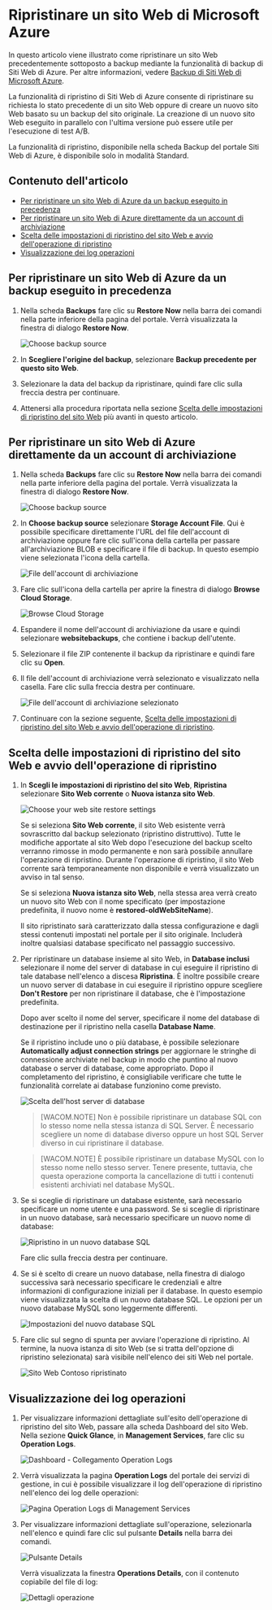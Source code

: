<properties linkid="web-sites-restore" urlDisplayName="Restore a Microsoft Azure website" pageTitle="Restore a Microsoft Azure website" metaKeywords="Azure Websites, Restore, restoring" description="Learn how to restore your Azure websites from backup." metaCanonical="" services="web-sites" documentationCenter="" title="Restore a Microsoft Azure website" authors="cephalin"  solutions="" writer="cephalin" manager="wpickett" editor="mollybos"  />

<tags ms.service="web-sites" ms.workload="web" ms.tgt_pltfrm="na" ms.devlang="na" ms.topic="article" ms.date="01/01/1900" ms.author="cephalin" />

# Ripristinare un sito Web di Microsoft Azure

In questo articolo viene illustrato come ripristinare un sito Web precedentemente sottoposto a backup mediante la funzionalità di backup di Siti Web di Azure. Per altre informazioni, vedere [Backup di Siti Web di Microsoft Azure][Backup di Siti Web di Microsoft Azure].

La funzionalità di ripristino di Siti Web di Azure consente di ripristinare su richiesta lo stato precedente di un sito Web oppure di creare un nuovo sito Web basato su un backup del sito originale. La creazione di un nuovo sito Web eseguito in parallelo con l'ultima versione può essere utile per l'esecuzione di test A/B.

La funzionalità di ripristino, disponibile nella scheda Backup del portale Siti Web di Azure, è disponibile solo in modalità Standard.

## Contenuto dell'articolo

-   [Per ripristinare un sito Web di Azure da un backup eseguito in precedenza][Per ripristinare un sito Web di Azure da un backup eseguito in precedenza]
-   [Per ripristinare un sito Web di Azure direttamente da un account di archiviazione][Per ripristinare un sito Web di Azure direttamente da un account di archiviazione]
-   [Scelta delle impostazioni di ripristino del sito Web e avvio dell'operazione di ripristino][Scelta delle impostazioni di ripristino del sito Web e avvio dell'operazione di ripristino]
-   [Visualizzazione dei log operazioni][Visualizzazione dei log operazioni]

<a name="PreviousBackup"></a>

## Per ripristinare un sito Web di Azure da un backup eseguito in precedenza

1.  Nella scheda **Backups** fare clic su **Restore Now** nella barra dei comandi nella parte inferiore della pagina del portale. Verrà visualizzata la finestra di dialogo **Restore Now**.

    ![Choose backup source][Choose backup source]

2.  In **Scegliere l'origine del backup**, selezionare **Backup precedente per questo sito Web**.
3.  Selezionare la data del backup da ripristinare, quindi fare clic sulla freccia destra per continuare.
4.  Attenersi alla procedura riportata nella sezione [Scelta delle impostazioni di ripristino del sito Web][Scelta delle impostazioni di ripristino del sito Web e avvio dell'operazione di ripristino] più avanti in questo articolo.

<a name="StorageAccount"></a>

## Per ripristinare un sito Web di Azure direttamente da un account di archiviazione

1.  Nella scheda **Backups** fare clic su **Restore Now** nella barra dei comandi nella parte inferiore della pagina del portale. Verrà visualizzata la finestra di dialogo **Restore Now**.

    ![Choose backup source][Choose backup source]

2.  In **Choose backup source** selezionare **Storage Account File**. Qui è possibile specificare direttamente l'URL del file dell'account di archiviazione oppure fare clic sull'icona della cartella per passare all'archiviazione BLOB e specificare il file di backup. In questo esempio viene selezionata l'icona della cartella.

    ![File dell'account di archiviazione][File dell'account di archiviazione]

3.  Fare clic sull'icona della cartella per aprire la finestra di dialogo **Browse Cloud Storage**.

    ![Browse Cloud Storage][Browse Cloud Storage]

4.  Espandere il nome dell'account di archiviazione da usare e quindi selezionare **websitebackups**, che contiene i backup dell'utente.
5.  Selezionare il file ZIP contenente il backup da ripristinare e quindi fare clic su **Open**.
6.  Il file dell'account di archiviazione verrà selezionato e visualizzato nella casella. Fare clic sulla freccia destra per continuare.

    ![File dell'account di archiviazione selezionato][File dell'account di archiviazione selezionato]

7.  Continuare con la sezione seguente, [Scelta delle impostazioni di ripristino del sito Web e avvio dell'operazione di ripristino][Scelta delle impostazioni di ripristino del sito Web e avvio dell'operazione di ripristino].

<a name="RestoreSettings"></a>

## Scelta delle impostazioni di ripristino del sito Web e avvio dell'operazione di ripristino

1.  In **Scegli le impostazioni di ripristino del sito Web**, **Ripristina** selezionare **Sito Web corrente** o **Nuova istanza sito Web**.

    ![Choose your web site restore settings][Choose your web site restore settings]

    Se si seleziona **Sito Web corrente**, il sito Web esistente verrà sovrascritto dal backup selezionato (ripristino distruttivo). Tutte le modifiche apportate al sito Web dopo l'esecuzione del backup scelto verranno rimosse in modo permanente e non sarà possibile annullare l'operazione di ripristino. Durante l'operazione di ripristino, il sito Web corrente sarà temporaneamente non disponibile e verrà visualizzato un avviso in tal senso.

    Se si seleziona **Nuova istanza sito Web**, nella stessa area verrà creato un nuovo sito Web con il nome specificato (per impostazione predefinita, il nuovo nome è **restored-oldWebSiteName**).

    Il sito ripristinato sarà caratterizzato dalla stessa configurazione e dagli stessi contenuti impostati nel portale per il sito originale. Includerà inoltre qualsiasi database specificato nel passaggio successivo.

2.  Per ripristinare un database insieme al sito Web, in **Database inclusi** selezionare il nome del server di database in cui eseguire il ripristino di tale database nell'elenco a discesa **Ripristina**. È inoltre possibile creare un nuovo server di database in cui eseguire il ripristino oppure scegliere **Don't Restore** per non ripristinare il database, che è l'impostazione predefinita.

    Dopo aver scelto il nome del server, specificare il nome del database di destinazione per il ripristino nella casella **Database Name**.

    Se il ripristino include uno o più database, è possibile selezionare **Automatically adjust connection strings** per aggiornare le stringhe di connessione archiviate nel backup in modo che puntino al nuovo database o server di database, come appropriato. Dopo il completamento del ripristino, è consigliabile verificare che tutte le funzionalità correlate ai database funzionino come previsto.

    ![Scelta dell'host server di database][Scelta dell'host server di database]

    > [WACOM.NOTE] Non è possibile ripristinare un database SQL con lo stesso nome nella stessa istanza di SQL Server. È necessario scegliere un nome di database diverso oppure un host SQL Server diverso in cui ripristinare il database.

    > [WACOM.NOTE] È possibile ripristinare un database MySQL con lo stesso nome nello stesso server. Tenere presente, tuttavia, che questa operazione comporta la cancellazione di tutti i contenuti esistenti archiviati nel database MySQL.

3.  Se si sceglie di ripristinare un database esistente, sarà necessario specificare un nome utente e una password. Se si sceglie di ripristinare in un nuovo database, sarà necessario specificare un nuovo nome di database:

    ![Ripristino in un nuovo database SQL][Ripristino in un nuovo database SQL]

    Fare clic sulla freccia destra per continuare.

4.  Se si è scelto di creare un nuovo database, nella finestra di dialogo successiva sarà necessario specificare le credenziali e altre informazioni di configurazione iniziali per il database. In questo esempio viene visualizzata la scelta di un nuovo database SQL. Le opzioni per un nuovo database MySQL sono leggermente differenti.

    ![Impostazioni del nuovo database SQL][Impostazioni del nuovo database SQL]

5.  Fare clic sul segno di spunta per avviare l'operazione di ripristino. Al termine, la nuova istanza di sito Web (se si tratta dell'opzione di ripristino selezionata) sarà visibile nell'elenco dei siti Web nel portale.

    ![Sito Web Contoso ripristinato][Sito Web Contoso ripristinato]

<a name="OperationLogs"></a>

## Visualizzazione dei log operazioni

1.  Per visualizzare informazioni dettagliate sull'esito dell'operazione di ripristino del sito Web, passare alla scheda Dashboard del sito Web. Nella sezione **Quick Glance**, in **Management Services**, fare clic su **Operation Logs**.

    ![Dashboard - Collegamento Operation Logs][Dashboard - Collegamento Operation Logs]

2.  Verrà visualizzata la pagina **Operation Logs** del portale dei servizi di gestione, in cui è possibile visualizzare il log dell'operazione di ripristino nell'elenco dei log delle operazioni:

    ![Pagina Operation Logs di Management Services][Pagina Operation Logs di Management Services]

3.  Per visualizzare informazioni dettagliate sull'operazione, selezionarla nell'elenco e quindi fare clic sul pulsante **Details** nella barra dei comandi.

    ![Pulsante Details][Pulsante Details]

    Verrà visualizzata la finestra **Operations Details**, con il contenuto copiabile del file di log:

    ![Dettagli operazione][Dettagli operazione]

<!-- IMAGES -->

  [Backup di Siti Web di Microsoft Azure]: http://www.windowsazure.com/it-it/documentation/articles/web-sites-backup/
  [Per ripristinare un sito Web di Azure da un backup eseguito in precedenza]: #PreviousBackup
  [Per ripristinare un sito Web di Azure direttamente da un account di archiviazione]: #StorageAccount
  [Scelta delle impostazioni di ripristino del sito Web e avvio dell'operazione di ripristino]: #RestoreSettings
  [Visualizzazione dei log operazioni]: #OperationLogs
  [Choose backup source]: ./media/web-sites-restore/01ChooseBackupSource.png
  [File dell'account di archiviazione]: ./media/web-sites-restore/02StorageAccountFile.png
  [Browse Cloud Storage]: ./media/web-sites-restore/03BrowseCloudStorage.png
  [File dell'account di archiviazione selezionato]: ./media/web-sites-restore/04StorageAccountFileSelected.png
  [Choose your web site restore settings]: ./media/web-sites-restore/05ChooseRestoreSettings.png
  [Scelta dell'host server di database]: ./media/web-sites-restore/06ChooseDBServer.png
  [Ripristino in un nuovo database SQL]: ./media/web-sites-restore/07RestoreToNewSQLDB.png
  [Impostazioni del nuovo database SQL]: ./media/web-sites-restore/08NewSQLDBConfig.png
  [Sito Web Contoso ripristinato]: ./media/web-sites-restore/09RestoredContosoWebSite.png
  [Dashboard - Collegamento Operation Logs]: ./media/web-sites-restore/10DashboardOperationLogsLink.png
  [Pagina Operation Logs di Management Services]: ./media/web-sites-restore/11ManagementServicesOperationLogsList.png
  [Pulsante Details]: ./media/web-sites-restore/12DetailsButton.png
  [Dettagli operazione]: ./media/web-sites-restore/13OperationDetails.png
